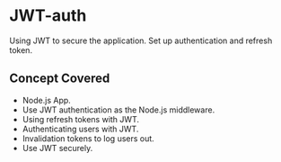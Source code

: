 # JWT-auth
Using JWT to secure the application. Set up authentication and refresh token. 

## Concept Covered
* Node.js App. 
* Use JWT authentication as the Node.js middleware. 
* Using refresh tokens with JWT. 
* Authenticating users with JWT. 
* Invalidation tokens to log users out. 
* Use JWT securely. 
